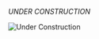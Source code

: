 
*UNDER CONSTRUCTION*

![Under Construction](https://upload.wikimedia.org/wikipedia/commons/7/75/Enobras.gif)
